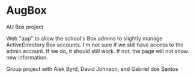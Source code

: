 # AugBox
AU Box project

Web "app" to allow the school's Box admins to slightly manage ActiveDirectory Box accounts. I'm not sure if we still have access to the
admin account. If we do, it should still work. If not, the page will not show new information.

Group project with Alek Byrd, David Johnson, and Gabriel dos Santos
